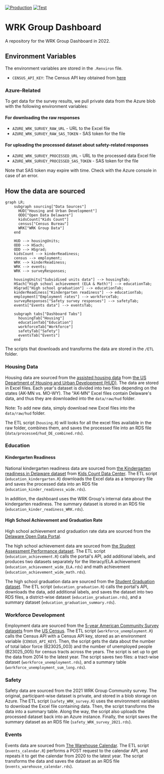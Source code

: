 [![Production](https://img.shields.io/badge/Deployment-Production-78BE20)](https://techimpact.shinyapps.io/WRK-dashboard) [![Test](https://img.shields.io/badge/Deployment-Test-0057B8)](https://techimpact.shinyapps.io/WRK-dashboard-test)

# WRK Group Dashboard 

A repository for the WRK Group Dashboard in 2022.

## Environment Variables

The environment variables are stored in the `.Renviron` file.

-   `CENSUS_API_KEY`: The Census API key obtained from [here](https://api.census.gov/data/key_signup.html)

### Azure-Related

To get data for the survey results, we pull private data from the Azure blob with the following environment variables:

#### For downloading the raw responses

-   `AZURE_WRK_SURVEY_RAW_URL` - URL to the Excel file
-   `AZURE_WRK_SURVEY_RAW_SAS_TOKEN` - SAS token for the file

#### For uploading the processed dataset about safety-related responses

-   `AZURE_WRK_SURVEY_PROCESSED_URL` - URL to the processed data Excel file
-   `AZURE_WRK_SURVEY_PROCESSED_SAS_TOKEN` - SAS token for the file

Note that SAS token may expire with time. Check with the Azure console in case of an error.

## How the data are sourced

``` mermaid
graph LR;
    subgraph sourcing["Data Sources"]
      HUD["Housing and Urban Development"]
      ODD["Open Data Delaware"]
      kidsCount["Kids Count"]
      census["Census Bureau"]
      WRK["WRK Group Data"]
    end
      
    HUD --> housingUnits;
    ODD --> HSach;
    ODD --> HSgrad;
    kidsCount --> kinderReadiness;
    census --> employment;
    WRK --> kinderReadiness;
    WRK --> events;
    WRK --> surveyResponses;
   
    housingUnits["Subsidised units data"] --> housingTab;
    HSach["High school achievement (ELA & Math)"] --> educationTab;
    HSgrad["High school graduation"] --> educationTab;
    kinderReadiness["Kindergarten readiness"] --> educationTab;
    employment["Employment rates"] --> workforceTab;
    surveyResponses["Safety survey responses"] --> safetyTab;
    events["Events data"] --> eventsTab;
    
    subgraph tabs["Dashboard Tabs"]
      housingTab["Housing"]
      educationTab["Education"]
      workforceTab["Workforce"]
      safetyTab["Safety"]
      eventsTab["Events"]
    end
```


The scripts that downloads and transforms the data are stored in the `/ETL` folder.

### Housing Data

Housing data are sourced from the [assisted housing data](https://www.huduser.gov/portal/datasets/assthsg.html) from [the US Department of Housing and Urban Development (HUD)](https://www.hud.gov/). The data are stored in Excel files. Each year's dataset is divided into two files depending on the states (AK-MN vs. MO-WY). The "AK-MN" Excel files contain Delaware's data, and thus they are downloaded into the `data/raw/hud` folder.

Note: To add new data, simply download new Excel files into the `data/raw/hud` folder.

The ETL script (`housing.R`) will looks for all the excel files available in the raw folder, combines them, and saves the processed file into an RDS file (`data/processed/hud_DE_combined.rds`).

### Education

#### Kindergarten Readiness

National kindergarten readiness data are sourced from [the Kindergarten readiness in Delaware dataset](https://datacenter.kidscount.org/data/tables/10050-kindergarten-readiness?loc=9&loct=2#detailed/2/any/false/1729,37,871,870/3284,3285,6044,6046,6047/19442) from [Kids Count Data Center](https://datacenter.kidscount.org/). The ETL script (`education_kindergarten.R`) downloads the Excel data as a temporary file and saves the processed data into an RDS file (`education_kinder_readiness_wide.rds`).

In addition, the dashboard uses the WRK Group's internal data about the kindergarten readiness. The summary dataset is stored in an RDS file (`education_kinder_readiness_WRK.rds`).

#### High School Achievement and Graduation Rate

High school achievement and graduation rate data are sourced from the [Delaware Open Data Portal](https://data.delaware.gov/).

The high school achievement data are sourced from [the Student Assessment Performance dataset](https://data.delaware.gov/Education/Student-Assessment-Performance/ms6b-mt82). The ETL script (`education_achievement.R`) calls the portal's API, add additional labels, and produces two datasets separately for the literacy/ELA achievement (`education_achievement_wide_ELA.rds`) and math achievement (`education_achievement_wide_math.rds`).

The high school graduation data are sourced from the [Student Graduation dataset](https://data.delaware.gov/Education/Student-Graduation/t7e6-zcnn). The ETL script (`education_graduation.R`) calls the portal's API, downloads the data, add additional labels, and saves the dataset into two RDS files, a district-wise dataset (`education_graduation.rds`), and a summary dataset (`education_graduation_summary.rds`).

### Workforce Development

Employment data are sourced from the [5-year American Community Survey datasets](https://www.census.gov/programs-surveys/acs) from the [US Census](https://www.census.gov/). The ETL script (`workforce_unemployment.R`) calls the Census API with a Census API key, stored as an environment variable (`CENSUS_API_KEY`). Then, the script gets the data about the number of total labor force (B23025_003) and the number of unemployed people (B23025_005) for census tracts across the years. The script is set up to get the data from 2014 to the latest year. The script saves two files: a tract-wise dataset (`workforce_unemployment.rds`), and a summary table (`workforce_unemployment_sum_long.rds`).

### Safety

Safety data are sourced from the 2021 WRK Group Community survey. The original, participant-wise dataset is private, and stored in a blob storage on Azure. The ETL script (`safety_WRK_survey.R`) uses the environment variables to download the Excel file containing data. Then, the script transforms the data into a summary table. Along the way, the script also uploads the processed dataset back into an Azure instance. Finally, the script saves the summary dataset as an RDS file (`safety_WRK_survey_2021.rds`).

### Events

Events data are sourced from [The Warehouse Calendar](https://thewarehouse.recdesk.com/Community/Calendar). The ETL script (`events_calendar.R`) performs a POST request to the calendar API, and repeats it to get the calendar from 2020 to the latest year. The script transforms the data and saves the dataset as an RDS file (`events_warehouse_calendar.rds`).
